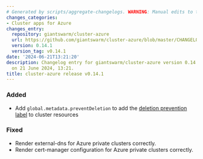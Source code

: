 ```yaml
---
# Generated by scripts/aggregate-changelogs. WARNING: Manual edits to this files will be overwritten.
changes_categories:
- Cluster apps for Azure
changes_entry:
  repository: giantswarm/cluster-azure
  url: https://github.com/giantswarm/cluster-azure/blob/master/CHANGELOG.md#0141---2024-06-21
  version: 0.14.1
  version_tag: v0.14.1
date: '2024-06-21T13:21:20'
description: Changelog entry for giantswarm/cluster-azure version 0.14.1, published
  on 21 June 2024, 13:21.
title: cluster-azure release v0.14.1
---
```


### Added
- Add `global.metadata.preventDeletion` to add the [deletion prevention label](https://docs.giantswarm.io/advanced/deletion-prevention/) to cluster resources
### Fixed
- Render external-dns for Azure private clusters correctly.
- Render cert-manager configuration for Azure private clusters correctly.
